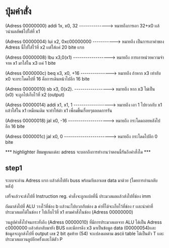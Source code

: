   # ปุ่มคำสั่ง
  
(Adress 00000000)      addi 1x, x0, 32 --------------> หมายถึงการเอา 32+x0 เเล้วนำผลลัพธ์ไปใส่ที่ x1

(Adress 00000004)      lui x2, 0xc00000000 -----------> หมายถึง เป็นการเอาค่าของ Adress นี้ไปใส่ไว้ที่ x2 เเต่ใส่เเค่ 20 bite เเรก

(Adress 00000008)      lbu x3,0(x1) ------------------> หมายถึง การเอาหน่วยความจำจาห x1 มาใส่ใน x3 เเค่ 1 bite

(Adress 0000000c)      beq x3, x0,  +16 ---------------> หมายถึง ถ้าหาก x3 เท่ากับ x0 จะกระโดดไปที่ 16 คือการเดินหน้าไปอีก 16 bite

(Adress 00000010)      sb x3, 0(x2).  -----------------> หมายถึง หาก x3 ไม่เป็น (x0) จะถูกไปเก็บไว้ที่ x2 (output)

(Adress 00000014)      addi x1, x1, 1 ------------------> หมายถึง เอา 1  ไปยวกกับ x1 เเล้วใส่ใน x1 เหมือนเดิม จะทำให้ต่า x1 เพื่อมขึ้นเรื่อยๆตลอดการรัน

(Adress 00000018)      jal x0,  -16 --------------------> หมายถึง กระโดดถอยหลังไปอีก 16 bite 

(Adress 0000001c)      jal x0, 0 -----------------------> หมายถึง กระโดดไปอีก 0 bite 

*** highlighter สีชมพูบนเเต่ละ adress จะบอกถึงการทำงานว่าตอนนี้รันถึงคำสั่งใด ***

## step1 
ระบบจะอ่าน Adress เเรก เเล้วส่งไปยัง buss พร้อมกับเอาเลข data มาด้วย (โดยการอ่านกลับหลัง)

เสร็จเเล้วจะส่งไปที่ Instruction reg. คำสั่งจะถูกเเปลที่นี่ ประมวลผลเเล้วส่งไปที่ช่อง imm 

ถัดมาส่งไปที่ ALU วางไว้ที่ช่อง b เเล้วนะไปบวกกับช่อง a ค่าที่ได้จะเก็บไว้ที่ช่อง r เเละนำค่าที่ประมวลผลได้ในช่อง r  ไปเก็บไว้ที่ x1 ตามคำสั่งในช่อง (Adress 00000000) 

วนลูปคำสั่งไปจนกระทั่งถึง (Adress 00000010) ที่มีการประมวลผลจาก  ALU ได้เป็น Adress c0000000 เเล้วส่งกลับมายัง BUS เเละมีการดึง x3 มาเป็นข้อมูล data (00000054)เเละข้อมูลจะถูกส่งไปที่ 
output เลข 2 bit สุดท้าย (54) จะเเปลงผลตาม ascii table ได้เป็นตัว T เเละประมวลผลวนลูปอีกครั้งเเละได้ตัว P
